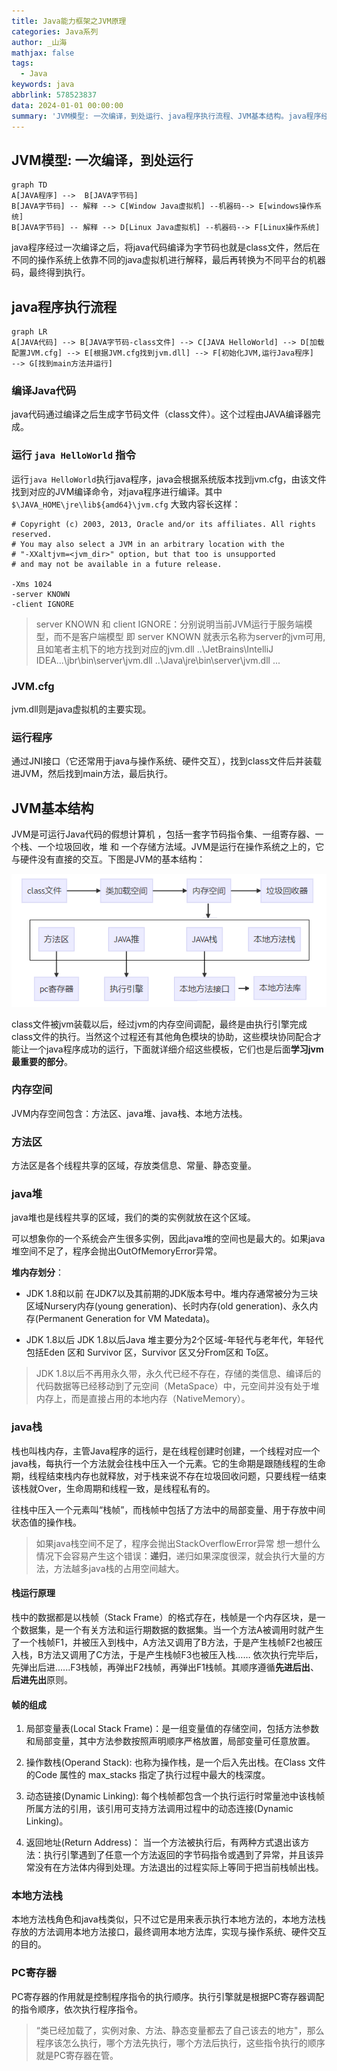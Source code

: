 ```yaml
---
title: Java能力框架之JVM原理
categories: Java系列
author: _山海
mathjax: false
tags:
  - Java
keywords: java
abbrlink: 578523837
data: 2024-01-01 00:00:00
summary: 'JVM模型: 一次编译，到处运行、java程序执行流程、JVM基本结构。java程序经过一次编译之后，将java代码编译为字节码也就是class文件，然后在不同的操作系统上依靠不同的java虚拟机进行解释，最后再转换为不同平台的机器码，最终得到执行。'
---
```


## JVM模型: 一次编译，到处运行

```mermaid
graph TD
A[JAVA程序] -->  B[JAVA字节码]
B[JAVA字节码] -- 解释 --> C[Window Java虚拟机] --机器码--> E[windows操作系统]
B[JAVA字节码] -- 解释 --> D[Linux Java虚拟机] --机器码--> F[Linux操作系统]
```

java程序经过一次编译之后，将java代码编译为字节码也就是class文件，然后在不同的操作系统上依靠不同的java虚拟机进行解释，最后再转换为不同平台的机器码，最终得到执行。



## java程序执行流程

```mermaid
graph LR
A[JAVA代码] --> B[JAVA字节码-class文件] --> C[JAVA HelloWorld] --> D[加载配置JVM.cfg] --> E[根据JVM.cfg找到jvm.dll] --> F[初始化JVM,运行Java程序]  --> G[找到main方法并运行]
```


### 编译Java代码

java代码通过编译之后生成字节码文件（class文件）。这个过程由JAVA编译器完成。



### 运行 `java HelloWorld` 指令

运行`java HelloWorld`执行java程序，java会根据系统版本找到jvm.cfg，由该文件找到对应的JVM编译命令，对java程序进行编译。其中`$\JAVA_HOME\jre\lib${amd64}\jvm.cfg` 大致内容长这样：

```shell
# Copyright (c) 2003, 2013, Oracle and/or its affiliates. All rights reserved. 
# You may also select a JVM in an arbitrary location with the 
# "-XXaltjvm=<jvm_dir>" option, but that too is unsupported 
# and may not be available in a future release. 

-Xms 1024
-server KNOWN
-client IGNORE
```

> server KNOWN 和 client IGNORE：分别说明当前JVM运行于服务端模型，而不是客户端模型 即 server KNOWN 就表示名称为server的jvm可用, 且如笔者主机下的地方找到对应的jvm.dll
>  ..\JetBrains\IntelliJ IDEA...\jbr\bin\server\jvm.dll
>  ..\Java\jre\bin\server\jvm.dll ...



### JVM.cfg

  jvm.dll则是java虚拟机的主要实现。



### 运行程序

通过JNI接口（它还常用于java与操作系统、硬件交互），找到class文件后并装载进JVM，然后找到main方法，最后执行。



## JVM基本结构

JVM是可运行Java代码的假想计算机 ，包括一套字节码指令集、一组寄存器、一个栈、一个垃圾回收，堆 和 一个存储方法域。JVM是运行在操作系统之上的，它与硬件没有直接的交互。下图是JVM的基本结构：

![image-20240101193802898](Java能力框架之JVM原理/image-20240101193802898.png)



class文件被jvm装载以后，经过jvm的内存空间调配，最终是由执行引擎完成class文件的执行。当然这个过程还有其他角色模块的协助，这些模块协同配合才能让一个java程序成功的运行，下面就详细介绍这些模板，它们也是后面**学习jvm最重要的部分**。



### 内存空间

JVM内存空间包含：方法区、java堆、java栈、本地方法栈。



### 方法区

方法区是各个线程共享的区域，存放类信息、常量、静态变量。



### java堆

java堆也是线程共享的区域，我们的类的实例就放在这个区域。

可以想象你的一个系统会产生很多实例，因此java堆的空间也是最大的。如果java堆空间不足了，程序会抛出OutOfMemoryError异常。

**堆内存划分**：

- JDK 1.8和以前
   在JDK7以及其前期的JDK版本号中。堆内存通常被分为三块区域Nursery内存(young generation)、长时内存(old generation)、永久内存(Permanent Generation for VM Matedata)。

- JDK 1.8以后
   JDK 1.8以后Java 堆主要分为2个区域-年轻代与老年代，年轻代包括Eden 区和 Survivor 区，Survivor 区又分From区和 To区。

>  JDK 1.8以后不再用永久带，永久代已经不存在，存储的类信息、编译后的代码数据等已经移动到了元空间（MetaSpace）中，元空间并没有处于堆内存上，而是直接占用的本地内存（NativeMemory）。



### java栈

栈也叫栈内存，主管Java程序的运行，是在线程创建时创建，一个线程对应一个java栈，每执行一个方法就会往栈中压入一个元素。它的生命期是跟随线程的生命期，线程结束栈内存也就释放，对于栈来说不存在垃圾回收问题，只要线程一结束该栈就Over，生命周期和线程一致，是线程私有的。

往栈中压入一个元素叫“栈帧”，而栈帧中包括了方法中的局部变量、用于存放中间状态值的操作栈。

> 如果java栈空间不足了，程序会抛出StackOverflowError异常
> 想一想什么情况下会容易产生这个错误：**递归**，递归如果深度很深，就会执行大量的方法，方法越多java栈的占用空间越大。



#### 栈运行原理

栈中的数据都是以栈帧（Stack Frame）的格式存在，栈帧是一个内存区块，是一个数据集，是一个有关方法和运行期数据的数据集。当一个方法A被调用时就产生了一个栈帧F1，并被压入到栈中，A方法又调用了B方法，于是产生栈帧F2也被压入栈，B方法又调用了C方法，于是产生栈帧F3也被压入栈…… 依次执行完毕后，先弹出后进......F3栈帧，再弹出F2栈帧，再弹出F1栈帧。其顺序遵循**先进后出**、**后进先出**原则。



#### 帧的组成

1. 局部变量表(Local Stack Frame)：是一组变量值的存储空间，包括方法参数和局部变量，其中方法参数按照声明顺序严格放置，局部变量可任意放置。

2. 操作数栈(Operand Stack):  也称为操作栈，是一个后入先出栈。在Class 文件的Code 属性的 max_stacks 指定了执行过程中最大的栈深度。
3. 动态链接(Dynamic Linking):  每个栈帧都包含一个执行运行时常量池中该栈帧所属方法的引用，该引用可支持方法调用过程中的动态连接(Dynamic Linking)。
4. 返回地址(Return Address)： 当一个方法被执行后，有两种方式退出该方法：执行引擎遇到了任意一个方法返回的字节码指令或遇到了异常，并且该异常没有在方法体内得到处理。方法退出的过程实际上等同于把当前栈帧出栈。



### 本地方法栈

本地方法栈角色和java栈类似，只不过它是用来表示执行本地方法的，本地方法栈存放的方法调用本地方法接口，最终调用本地方法库，实现与操作系统、硬件交互的目的。



### PC寄存器

PC寄存器的作用就是控制程序指令的执行顺序。执行引擎就是根据PC寄存器调配的指令顺序，依次执行程序指令。

> “类已经加载了，实例对象、方法、静态变量都去了自己该去的地方"，那么程序该怎么执行，哪个方法先执行，哪个方法后执行，这些指令执行的顺序就是PC寄存器在管。

















